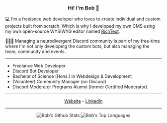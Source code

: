 <h3 align="center">Hi! I'm Bob 👋</h3>

💻 I'm a freelance web developer who loves to create individual and custom projects built from scratch. Which is why I developed my own CMS using my own open-source WYSIWYG editor named <a href="https://github.com/webfashionist/RichText" target="_blank">RichText</a>.

🧑‍🤝‍🧑 Managing a neurodivergent Discord community is part of my free-time where I'm not only developing the custom bots, but also managing the team, community and events.

<hr>

- Freelance Web Developer
- Discord Bot Developer
- Bachelor of Science (Hons.) in Webdesign & Development
- (Volunteer) Community Manager (on Discord)
- Discord Moderator Programs Alumni (former Certified Moderator)

<hr>

<p align="center">
    <a href="https://webfashion.eu" target="_blank">Website</a> - <a href="https://www.linkedin.com/in/schockweiler/" target="_blank">LinkedIn</a>
</p>

<hr>

<p align="center">
    <img alt="Bob's Github Stats" src="https://github-readme-stats.vercel.app/api?username=webfashionist&count_private=true&&show_icons=true&theme=dracula&hide_border=true" />
    <img alt="Bob's Top Languages" src="https://github-readme-stats.vercel.app/api/top-langs/?username=webfashionist&layout=compact&theme=dracula&count_private=true&hide_border=true" />
</p>

